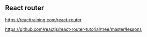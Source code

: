 React router
-

https://reacttraining.com/react-router

https://github.com/reactjs/react-router-tutorial/tree/master/lessons
